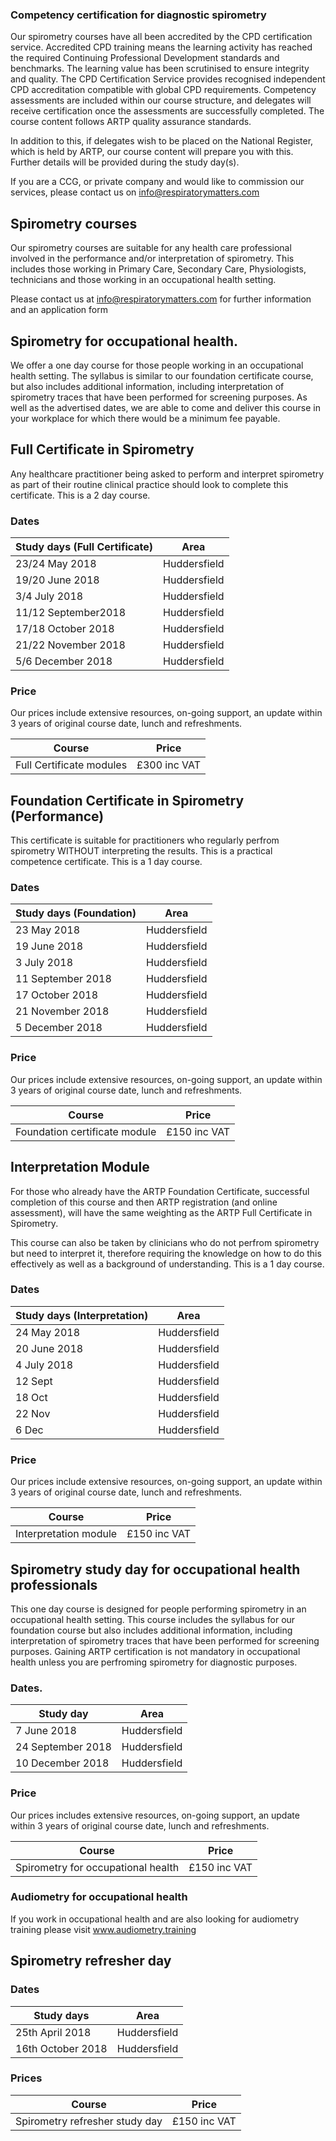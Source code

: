 ### Competency certification for diagnostic spirometry

Our spirometry courses have all been accredited by the CPD certification service. Accredited CPD training means the learning activity has reached the required Continuing Professional Development standards and benchmarks. The learning value has been scrutinised to ensure integrity and quality. The CPD Certification Service provides recognised independent CPD accreditation compatible with global CPD requirements. Competency assessments are included within our course structure, and delegates will receive certification once the assessments are successfully completed. The course content follows ARTP quality assurance standards.

In addition to this, if delegates wish to be placed on the National Register, which is held by ARTP, our course content will prepare you with this. Further details will be provided during the study day(s).

If you are a CCG, or private company and would like to commission our services, please contact us on info@respiratorymatters.com


## Spirometry courses
 
Our spirometry courses are suitable for any health care professional involved in the performance and/or interpretation of spirometry. This includes those working in Primary Care, Secondary Care, Physiologists, technicians and those working in an occupational health setting.  

Please contact us at info@respiratorymatters.com for further information and an application form

## Spirometry for occupational health.

We offer a one day course for those people working in an occupational health setting. The syllabus is similar to our foundation certificate course, but also includes additional information, including interpretation of spirometry traces that have been performed for screening purposes. As well as the advertised dates, we are able to come and deliver this course in your workplace for which there would be a minimum fee payable.

## Full Certificate in Spirometry

Any healthcare practitioner being asked to perform and interpret spirometry as part of their routine clinical practice should look to complete this certificate. This is a 2 day course.

### Dates

| Study days (Full Certificate)  | Area         |
|--------------------------------|--------------|
|23/24 May 2018                  | Huddersfield |
|19/20 June 2018                 | Huddersfield |
|3/4 July 2018                   | Huddersfield |
|11/12 September2018             | Huddersfield |
|17/18 October 2018              | Huddersfield |
|21/22 November 2018             | Huddersfield |
|5/6 December 2018               | Huddersfield |

### Price
Our prices include extensive resources, on-going support, an update within 3 years of original course date, lunch and refreshments.

| Course                                  | Price        |    
|-----------------------------------------|------------- |
|  Full Certificate modules               |£300 inc VAT  | 


## Foundation Certificate in Spirometry (Performance)

This certificate is suitable for practitioners who regularly perfrom spirometry WITHOUT interpreting the results. This is a practical competence certificate. This is a 1 day course.

### Dates

| Study days (Foundation)  | Area         |
|--------------------------|--------------|
|23 May 2018               | Huddersfield |
|19 June 2018              | Huddersfield |
|3 July 2018               | Huddersfield |
|11 September 2018         | Huddersfield |
|17 October 2018           | Huddersfield |
|21 November 2018          | Huddersfield |
|5 December 2018           | Huddersfield |


### Price
Our prices include extensive resources, on-going support, an update within 3 years of original course date, lunch and refreshments.

| Course                                     | Price          | 
|--------------------------------------------|----------------|
| Foundation certificate module              | £150 inc VAT   |


## Interpretation Module

For those who already have the ARTP Foundation Certificate, successful completion of this course and then ARTP registration (and online assessment), will have the same weighting as the ARTP Full Certificate in Spirometry.

This course can also be taken by clinicians who do not perfrom spirometry but need to interpret it, therefore requiring the knowledge on how to do this effectively as well as a background of understanding. This is a 1 day course.

### Dates

| Study days (Interpretation) | Area         |
|-----------------------------|--------------|
|24 May 2018                  | Huddersfield |
|20 June 2018                 | Huddersfield |
|4 July 2018                  | Huddersfield |
|12 Sept                      | Huddersfield |
|18 Oct                       | Huddersfield |
|22 Nov                       | Huddersfield |
|6 Dec                        | Huddersfield |

### Price
Our prices include extensive resources, on-going support, an update within 3 years of original course date, lunch and refreshments.

| Course                                     | Price          | 
|--------------------------------------------|----------------|
| Interpretation module                      | £150 inc VAT   |


## Spirometry study day for occupational health professionals

This one day course is designed for people performing spirometry in an occupational health setting. This course includes the syllabus for our foundation course but also includes additional information, including interpretation of spirometry traces that have been performed for screening purposes. Gaining ARTP certification is not mandatory in occupational health unless you are perfroming spirometry for diagnostic purposes. 

### Dates. 

| Study day                | Area         |
|--------------------------|--------------|
|7  June 2018              | Huddersfield |
|24 September 2018         | Huddersfield |
|10 December 2018          | Huddersfield |

### Price
Our prices includes extensive resources, on-going support, an update within 3 years of original course date, lunch and refreshments.

| Course                            | Price          |
|-----------------------------------|----------------|
| Spirometry for occupational health| £150 inc VAT   |


### Audiometry for occupational health
  
If you work in occupational health and are also looking for audiometry training please visit www.audiometry.training
 
## Spirometry refresher day

### Dates

| Study days                  | Area         |
|-----------------------------|--------------|
| 25th April 2018             | Huddersfield |
| 16th October 2018           | Huddersfield |

### Prices

| Course                                     | Price          | 
|--------------------------------------------|----------------|
| Spirometry refresher  study day            | £150 inc VAT   | 
